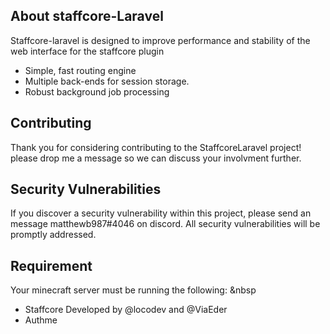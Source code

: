 

## About staffcore-Laravel

Staffcore-laravel is designed to improve performance and stability of the web interface for the staffcore plugin

- Simple, fast routing engine
- Multiple back-ends for session storage.
- Robust background job processing



## Contributing

Thank you for considering contributing to the StaffcoreLaravel project! please drop me a message so we can discuss your involvment further.


## Security Vulnerabilities

If you discover a security vulnerability within this project, please send an message matthewb987#4046 on discord. All security vulnerabilities will be promptly addressed.

## Requirement
Your minecraft server must be running the following: &nbsp
- Staffcore  Developed by @locodev and @ViaEder
- Authme

